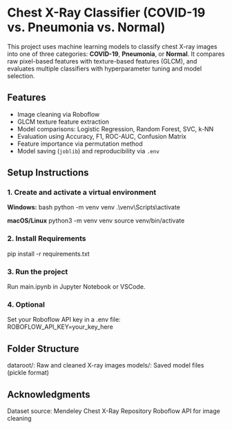 # Chest X-Ray Classifier (COVID-19 vs. Pneumonia vs. Normal)

This project uses machine learning models to classify chest X-ray images into one of three categories: **COVID-19**, **Pneumonia**, or **Normal**. 
It compares raw pixel-based features with texture-based features (GLCM), and evaluates multiple classifiers with hyperparameter tuning and model selection.

## Features

- Image cleaning via Roboflow
- GLCM texture feature extraction
- Model comparisons: Logistic Regression, Random Forest, SVC, k-NN
- Evaluation using Accuracy, F1, ROC-AUC, Confusion Matrix
- Feature importance via permutation method
- Model saving (`joblib`) and reproducibility via `.env`


## Setup Instructions

### 1. Create and activate a virtual environment

**Windows:**
bash
python -m venv venv
.\venv\Scripts\activate

**macOS/Linux**
python3 -m venv venv
source venv/bin/activate

### 2. Install Requirements
pip install -r requirements.txt

### 3. Run the project
Run main.ipynb in Jupyter Notebook or VSCode.

### 4. Optional
Set your Roboflow API key in a .env file:
    ROBOFLOW_API_KEY=your_key_here


## Folder Structure
dataroot/: Raw and cleaned X-ray images
models/: Saved model files (pickle format)

## Acknowledgments
Dataset source: Mendeley Chest X-Ray Repository
Roboflow API for image cleaning